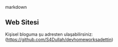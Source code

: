 markdown
## Web Sitesi
Kişisel bloguma şu adresten ulaşabilirsiniz: (https://github.com/S4Dullah/devhomeworksadettin)


